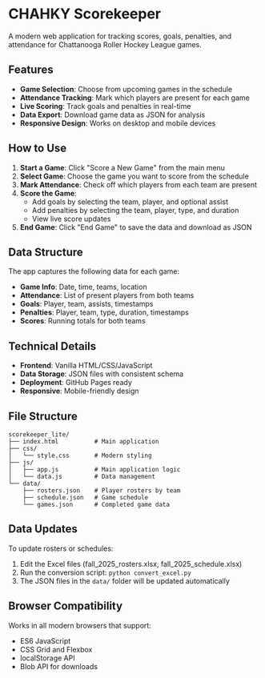 # CHAHKY Scorekeeper

A modern web application for tracking scores, goals, penalties, and attendance for Chattanooga Roller Hockey League games.

## Features

- **Game Selection**: Choose from upcoming games in the schedule
- **Attendance Tracking**: Mark which players are present for each game
- **Live Scoring**: Track goals and penalties in real-time
- **Data Export**: Download game data as JSON for analysis
- **Responsive Design**: Works on desktop and mobile devices

## How to Use

1. **Start a Game**: Click "Score a New Game" from the main menu
2. **Select Game**: Choose the game you want to score from the schedule
3. **Mark Attendance**: Check off which players from each team are present
4. **Score the Game**:
   - Add goals by selecting the team, player, and optional assist
   - Add penalties by selecting the team, player, type, and duration
   - View live score updates
5. **End Game**: Click "End Game" to save the data and download as JSON

## Data Structure

The app captures the following data for each game:

- **Game Info**: Date, time, teams, location
- **Attendance**: List of present players from both teams
- **Goals**: Player, team, assists, timestamps
- **Penalties**: Player, team, type, duration, timestamps
- **Scores**: Running totals for both teams

## Technical Details

- **Frontend**: Vanilla HTML/CSS/JavaScript
- **Data Storage**: JSON files with consistent schema
- **Deployment**: GitHub Pages ready
- **Responsive**: Mobile-friendly design

## File Structure

```
scorekeeper_lite/
├── index.html          # Main application
├── css/
│   └── style.css       # Modern styling
├── js/
│   ├── app.js          # Main application logic
│   └── data.js         # Data management
└── data/
    ├── rosters.json    # Player rosters by team
    ├── schedule.json   # Game schedule
    └── games.json      # Completed game data
```

## Data Updates

To update rosters or schedules:
1. Edit the Excel files (fall_2025_rosters.xlsx, fall_2025_schedule.xlsx)
2. Run the conversion script: `python convert_excel.py`
3. The JSON files in the `data/` folder will be updated automatically

## Browser Compatibility

Works in all modern browsers that support:
- ES6 JavaScript
- CSS Grid and Flexbox
- localStorage API
- Blob API for downloads